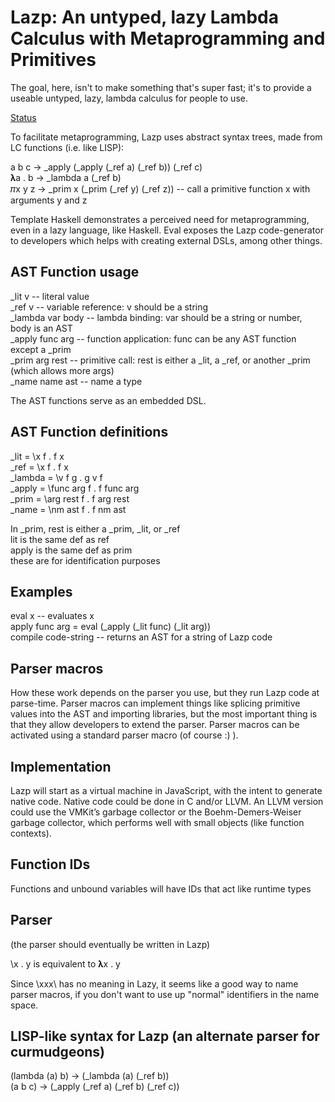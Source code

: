 # Lazp: An untyped, lazy Lambda Calculus with Metaprogramming and Primitives

The goal, here, isn't to make something that's super fast; it's to provide a useable untyped, lazy, lambda calculus for people to use.

[Status](TODO.md)

To facilitate metaprogramming, Lazp uses abstract syntax trees, made from LC functions (i.e. like LISP):

a b c -> _apply (_apply (_ref a) (_ref b)) (_ref c)  
𝛌a . b -> _lambda a (_ref b)  
𝜋x y z -> _prim x (_prim (_ref y) (_ref z)) -- call a primitive function x with arguments y and z  

Template Haskell demonstrates a perceived need for metaprogramming, even in a lazy language, like Haskell.  Eval exposes the Lazp code-generator to developers which helps with creating external DSLs, among other things.

## AST Function usage

_lit v -- literal value  
_ref v -- variable reference: v should be a string  
_lambda var body -- lambda binding: var should be a string or number, body is an AST  
_apply func arg -- function application: func can be any AST function except a _prim  
_prim arg rest -- primitive call: rest is either a _lit, a _ref, or another _prim (which allows more args)  
_name name ast -- name a type

The AST functions serve as an embedded DSL.
## AST Function definitions

_lit = \x f . f x  
_ref = \x f . f x  
_lambda = \v f g . g v f  
_apply = \func arg f . f func arg  
_prim = \arg rest f . f arg rest  
_name = \nm ast f . f nm ast  

In _prim, rest is either a _prim, _lit, or _ref  
lit is the same def as ref  
apply is the same def as prim  
these are for identification purposes  

## Examples

eval x -- evaluates x  
apply func arg = eval (_apply (_lit func) (_lit arg))  
compile code-string -- returns an AST for a string of Lazp code  

## Parser macros  

How these work depends on the parser you use, but they run Lazp code at parse-time.  Parser macros can implement things like splicing primitive values into the AST and importing libraries, but the most important thing is that they allow developers to extend the parser.  Parser macros can be activated using a standard parser macro (of course :) ).

## Implementation

Lazp will start as a virtual machine in JavaScript, with the intent to generate native code.  Native code could be done in C and/or LLVM.  An LLVM version could use the VMKit’s garbage collector or the Boehm-Demers-Weiser garbage collector, which performs well with small objects (like function contexts).

## Function IDs

Functions and unbound variables will have IDs that act like runtime types

## Parser

(the parser should eventually be written in Lazp)  

\x . y is equivalent to 𝛌x . y  

Since \xxx\ has no meaning in Lazy, it seems like a good way to name parser macros, if you don't want to use up "normal" identifiers in the name space.

## LISP-like syntax for Lazp (an alternate parser for curmudgeons)

(lambda (a) b) -> (_lambda (a) (_ref b))  
(a b c) -> (_apply (_ref a) (_ref b) (_ref c))  
